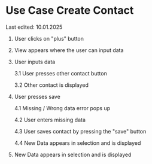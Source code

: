 # Use Case Create Contact
Last edited: 10.01.2025
1. User clicks on "plus" button
2. View appears where the user can input data
3. User inputs data

   3.1 User presses other contact button

   3.2 Other contact is displayed
4. User presses save
   
   4.1 Missing / Wrong data error pops up

   4.2 User enters missing data

   4.3 User saves contact by pressing the "save" button

   4.4 New Data appears in selection and is displayed
5. New Data appears in selection and is displayed